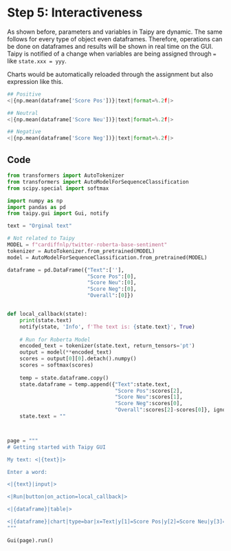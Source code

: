 # Step 5: Interactiveness

As shown before, parameters and variables in Taipy are dynamic. The same follows for every type of object even dataframes. Therefore, operations can be done on dataframes and results will be shown in real time on the GUI. Taipy is notified of a change when variables are being assigned through `=` like `state.xxx = yyy`.

Charts would be automatically reloaded through the assignment but also expression like this.

```python
## Positive
<|{np.mean(dataframe['Score Pos'])}|text|format=%.2f|>

## Neutral
<|{np.mean(dataframe['Score Neu'])}|text|format=%.2f|>

## Negative
<|{np.mean(dataframe['Score Neg'])}|text|format=%.2f|>
```

## Code


```python
from transformers import AutoTokenizer
from transformers import AutoModelForSequenceClassification
from scipy.special import softmax

import numpy as np
import pandas as pd 
from taipy.gui import Gui, notify

text = "Orginal text"

# Not related to Taipy
MODEL = f"cardiffnlp/twitter-roberta-base-sentiment"
tokenizer = AutoTokenizer.from_pretrained(MODEL)
model = AutoModelForSequenceClassification.from_pretrained(MODEL)

dataframe = pd.DataFrame({"Text":[''],
                          "Score Pos":[0],
                          "Score Neu":[0],
                          "Score Neg":[0],
                          "Overall":[0]})


def local_callback(state):
    print(state.text)
    notify(state, 'Info', f'The text is: {state.text}', True)
    
    # Run for Roberta Model
    encoded_text = tokenizer(state.text, return_tensors='pt')
    output = model(**encoded_text)
    scores = output[0][0].detach().numpy()
    scores = softmax(scores)
    
    temp = state.dataframe.copy()
    state.dataframe = temp.append({"Text":state.text,
                                   "Score Pos":scores[2],
                                   "Score Neu":scores[1],
                                   "Score Neg":scores[0],
                                   "Overall":scores[2]-scores[0]}, ignore_index=True)
    state.text = ""



page = """
# Getting started with Taipy GUI

My text: <|{text}|>

Enter a word:

<|{text}|input|>

<|Run|button|on_action=local_callback|>

<|{dataframe}|table|>

<|{dataframe}|chart|type=bar|x=Text|y[1]=Score Pos|y[2]=Score Neu|y[3]=Score Neg|y[4]=Overall|color[1]=green|color[2]=grey|color[3]=red|type[4]=line|>
"""

Gui(page).run()
```